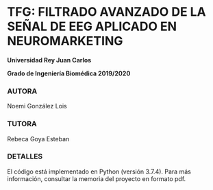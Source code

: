 # TFG: FILTRADO AVANZADO DE LA SEÑAL DE EEG APLICADO EN NEUROMARKETING

**Universidad Rey Juan Carlos**

**Grado de Ingeniería Biomédica 2019/2020**

### AUTORA

Noemi González Lois

### TUTORA

Rebeca Goya Esteban

### DETALLES

El código está implementado en Python (versión 3.7.4). Para más información, consultar la memoria del proyecto en formato pdf.
